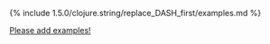 {% include 1.5.0/clojure.string/replace_DASH_first/examples.md %}

[Please add examples!](https://github.com/arrdem/grimoire/edit/master/_includes/1.6.0/clojure.string/replace_DASH_first/examples.md)
